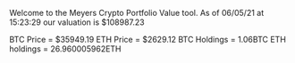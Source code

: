 Welcome to the Meyers Crypto Portfolio Value tool. 
As of 06/05/21 at 15:23:29 our valuation is $108987.23 

BTC Price = $35949.19
 ETH Price = $2629.12
BTC Holdings = 1.06BTC
 ETH holdings = 26.960005962ETH 
